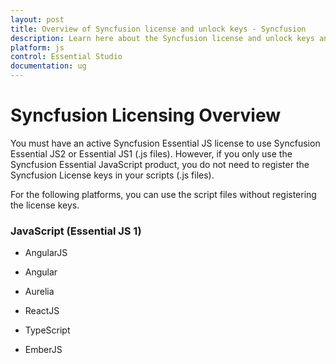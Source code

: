 ```yaml
---
layout: post
title: Overview of Syncfusion license and unlock keys - Syncfusion
description: Learn here about the Syncfusion license and unlock keys and difference between license and unlock keys.
platform: js
control: Essential Studio
documentation: ug
---
```



# Syncfusion Licensing Overview

You must have an active Syncfusion Essential JS license to use Syncfusion Essential JS2 or Essential JS1 (.js files). However, if you only use the Syncfusion Essential JavaScript product, you do not need to register the Syncfusion License keys in your scripts (.js files).

For the following platforms, you can use the script files without registering the license keys.

### **JavaScript (Essential JS 1)**

* AngularJS

* Angular

* Aurelia

* ReactJS

* TypeScript

* EmberJS
